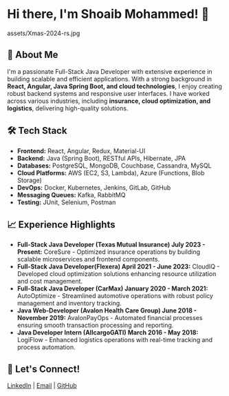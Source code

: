 # Hi there, I'm Shoaib Mohammed! 👋
assets/Xmas-2024-rs.jpg

## 🚀 About Me
I'm a passionate Full-Stack Java Developer with extensive experience in building scalable and efficient applications. With a strong background in **React, Angular, Java Spring Boot, and cloud technologies**, I enjoy creating robust backend systems and responsive user interfaces. I have worked across various industries, including **insurance, cloud optimization, and logistics**, delivering high-quality solutions.

## 🛠 Tech Stack
- **Frontend:** React, Angular, Redux, Material-UI
- **Backend:** Java (Spring Boot), RESTful APIs, Hibernate, JPA
- **Databases:** PostgreSQL, MongoDB, Couchbase, Cassandra, MySQL
- **Cloud Platforms:** AWS (EC2, S3, Lambda), Azure (Functions, Blob Storage)
- **DevOps:** Docker, Kubernetes, Jenkins, GitLab, GitHub
- **Messaging Queues:** Kafka, RabbitMQ
- **Testing:** JUnit, Selenium, Postman

## 📈 Experience Highlights
- **Full-Stack Java Developer (Texas Mutual Insurance) July 2023 - Present:** CoreSure - Optimized insurance operations by building scalable microservices and frontend components.
- **Full-Stack Java Developer(Flexera) April 2021 - June 2023:** CloudIQ - Developed cloud optimization solutions enhancing resource utilization and cost management.
- **Full-Stack Java Developer (CarMax) January 2020 - March 2021:** AutoOptimize - Streamlined automotive operations with robust policy management and inventory tracking.
- **Java Web-Developer (Avalon Health Care Group) June 2018 - November 2019:** AvalonPayOps - Automated financial processes ensuring smooth transaction processing and reporting.
- **Java Developer Intern (AllcargoGATI) March 2016 - May 2018:** LogiFlow - Enhanced logistics operations with real-time tracking and process automation.

## 🔗 Let's Connect!
[LinkedIn](https://www.linkedin.com/in/shoaibfsj/) | [Email](mailto:shoaibfsj914@gmail.com) | [GitHub](https://github.com/shoaibfsj)
